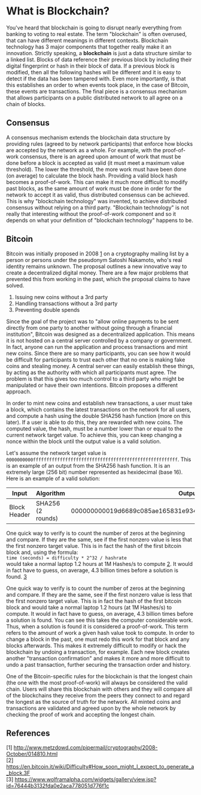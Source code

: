 # What is Blockchain?
You've heard that blockchain is going to disrupt nearly everything from banking to voting to real estate. The term "blockchain" is often overused, that can have different meanings in different contexts. Blockchain technology has 3 major components that together really make it an innovation. Strictly speaking, a **blockchain** is just a data structure similar to a linked list. Blocks of data reference their previous block by including their digital fingerprint or hash in their block of data. If a previous block is modified, then all the following hashes will be different and it is easy to detect if the data has been tampered with. Even more importantly, is that this establishes an order to when events took place, in the case of Bitcoin, these events are transactions. The final piece is a consensus mechanism that allows participants on a public distributed network to all agree on a chain of blocks.

## Consensus 
A consensus mechanism extends the blockchain data structure by providing rules (agreed to by network participants) that enforce how blocks are accepted by the network as a whole. For example, with the proof-of-work consensus, there is an agreed upon amount of work that must be done before a block is accepted as valid (it must meet a maximum value threshold). The lower the threshold, the more work must have been done (on average) to calculate the block hash. Providing a valid block hash becomes a proof-of-work. This can make it much more difficult to modify past blocks, as the same amount of work must be done in order for the network to accept it as valid, thus distributed consensus can be achieved. This is why "blockchain technology" was invented, to achieve distributed consensus without relying on a third party. "Blockchain technology" is not really that interesting without the proof-of-work component and so it depends on what your definition of "blockchain technology" happens to be.

## Bitcoin
Bitcoin was initially proposed in 2008 [1](http://www.metzdowd.com/pipermail/cryptography/2008-October/014810.html) on a cryptography mailing list by a person or persons under the pseudonym Satoshi Nakamoto, who's real identity remains unknown.  The proposal outlines a new innovative way to create a decentralized digital money. There are a few major problems that prevented this from working in the past, which the proposal claims to have solved.

1. Issuing new coins without a 3rd party
2. Handling transactions without a 3rd party
3. Preventing double spends

Since the goal of the project was to "allow online payments to be sent directly from one party to another without going through a financial institution", Bitcoin was designed as a decentralized application. This means it is not hosted on a central server controlled by a company or government. In fact, anyone can run the application and process transactions and mint new coins. Since there are so many participants, you can see how it would be difficult for participants to trust each other that no one is making fake coins and stealing money. A central server can easily establish these things, by acting as the authority with which all participants must agree. The problem is that this gives too much control to a third party who might be manipulated or have their own intentions. Bitcoin proposes a different approach.

In order to mint new coins and establish new transactions, a user must take a block, which contains the latest transactions on the network for all users, and compute a hash using the double SHA256 hash function (more on this later). If a user is able to do this, they are rewarded with new coins. The computed value, the hash, must be a number lower than or equal to the current network target value. To achieve this, you can keep changing a nonce within the block until the output value is a valid solution.

Let's assume the network target value is `0000000000ffffffffffffffffffffffffffffffffffffffffffffffffffffff`. This is an example of an output from the SHA256 hash function. It is an extremely large (256 bit) number represented as hexidecimal (base 16). Here is an example of a valid solution:

| Input | Algorithm | Output |
| ----- | ----- | ----- |
| Block Header | SHA256 (2 rounds) | 000000000019d6689c085ae165831e934ff763ae46a2a6c172b3f1b60a8ce26f |

One quick way to verify is to count the number of zeros at the beginning and compare. If they are the same, see if the first nonzero value is less that the first nonzero target value. This is in fact the hash of the first bitcoin block and, using the formula:  
`time (seconds) = difficulty * 2^32 / hashrate`  
would take a normal laptop 1.2 hours at 1M Hashes/s to compute [2](https://en.bitcoin.it/wiki/Difficulty#How_soon_might_I_expect_to_generate_a_block.3F). It would in fact have to guess, on average, 4.3 billion times before a solution is found. [3](https://www.wolframalpha.com/widgets/gallery/view.jsp?id=76444b3132fda0e2aca778051d776f1c)

One quick way to verify is to count the number of zeros at the beginning and compare. If they are the same, see if the first nonzero value is less that the first nonzero target value. This is in fact the hash of the first bitcoin block and would take a normal laptop 1.2 hours (at 1M Hashes/s) to compute. It would in fact have to guess, on average, 4.3 billion times before a solution is found. You can see this takes the computer considerable work. Thus, when a solution is found it is considered a proof-of-work. This term refers to the amount of work a given hash value took to compute. In order to change a block in the past, one must redo this work for that block and any blocks afterwards. This makes it extremely difficult to modify or hack the blockchain by undoing a transaction, for example. Each new block creates another "transaction confirmation" and makes it more and more difficult to undo a past transaction, further securing the transaction order and history. 

One of the Bitcoin-specific rules for the blockchain is that the longest chain (the one with the most proof-of-work) will always be considered the valid chain. Users will share this blockchain with others and they will compare all of the blockchains they receive from the peers they connect to and regard the longest as the source of truth for the network. All minted coins and transactions are validated and agreed upon by the whole network by checking the proof of work and accepting the longest chain.

## References

[1] http://www.metzdowd.com/pipermail/cryptography/2008-October/014810.html  
[2] https://en.bitcoin.it/wiki/Difficulty#How_soon_might_I_expect_to_generate_a_block.3F  
[3] https://www.wolframalpha.com/widgets/gallery/view.jsp?id=76444b3132fda0e2aca778051d776f1c  
